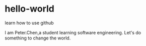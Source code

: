 # hello-world
learn how to use  github

I am Peter.Chen,a student learning software engineering.
Let's do something to change the world.
